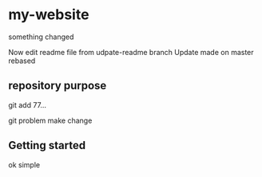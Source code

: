# my-website

something changed

Now edit readme file from udpate-readme branch
Update made on master  rebased

## repository purpose

git add 77...

git problem make change


## Getting started

ok simple 
